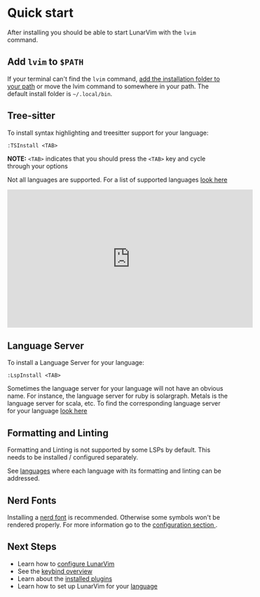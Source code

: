 # Quick start

After installing you should be able to start LunarVim with the `lvim` command.

## Add `lvim` to `$PATH`

If your terminal can't find the `lvim` command, [add the installation folder to your path](https://gist.github.com/nex3/c395b2f8fd4b02068be37c961301caa7) or move the lvim command to somewhere in your path. The default install folder is `~/.local/bin`.

## Tree-sitter

To install syntax highlighting and treesitter support for your language:

```vim
:TSInstall <TAB>
```

**NOTE:** `<TAB>` indicates that you should press the `<TAB>` key and cycle through your options

Not all languages are supported. For a list of supported languages [look here](https://github.com/nvim-treesitter/nvim-treesitter#supported-languages)
<iframe width="560" height="315" src="https://www.youtube.com/embed/hkxPa5w3bZ0" title="YouTube video player" frameborder="0" allow="accelerometer; autoplay; clipboard-write; encrypted-media; gyroscope; picture-in-picture" allowfullscreen="1"></iframe>

## Language Server

To install a Language Server for your language:

```vim
:LspInstall <TAB>
```

Sometimes the language server for your language will not have an obvious name. For instance, the language server for ruby is solargraph. Metals is the language server for scala, etc. To find the corresponding language server for your language [look here](https://github.com/williamboman/nvim-lsp-installer)

## Formatting and Linting

Formatting and Linting is not supported by some LSPs by default.
This needs to be installed / configured separately.

See [languages](./languages/README.md) where each language with its formatting and linting can be addressed.

## Nerd Fonts

Installing a [nerd font](https://www.nerdfonts.com/) is recommended. Otherwise some symbols won't be rendered properly. For more information go to the [configuration section ](./configuration/04-nerd-fonts.md).

## Next Steps

- Learn how to [configure LunarVim](./configuration/README.md)
- See the [keybind overview](./03-keybind-overview.md)
- Learn about the [installed plugins](./plugins/README.md)
- Learn how to set up LunarVim for your [language](./languages/README.md)

